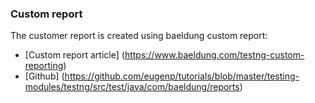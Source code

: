 ### Custom report
The customer report is created using baeldung custom report:
 - [Custom report article] (https://www.baeldung.com/testng-custom-reporting)
 - [Github] (https://github.com/eugenp/tutorials/blob/master/testing-modules/testng/src/test/java/com/baeldung/reports)